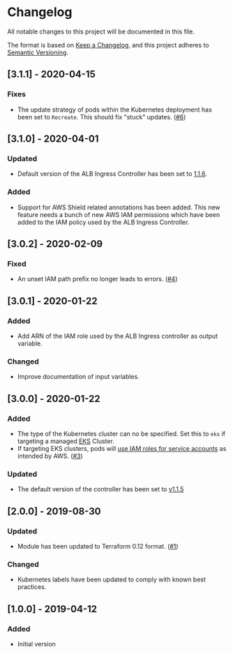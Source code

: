 # Changelog

All notable changes to this project will be documented in this file.

The format is based on [Keep a Changelog](https://keepachangelog.com/en/1.0.0/),
and this project adheres to [Semantic Versioning](https://semver.org/spec/v2.0.0.html).

## [3.1.1] - 2020-04-15

### Fixes

- The update strategy of pods within the Kubernetes deployment has been set to `Recreate`.
  This should fix "stuck" updates.
  ([#6](https://github.com/iplabs/terraform-kubernetes-alb-ingress-controller/issues/6))

## [3.1.0] - 2020-04-01

### Updated

- Default version of the ALB Ingress Controller has been set to [1.1.6](https://github.com/kubernetes-sigs/aws-alb-ingress-controller/releases/tag/v1.1.6).

### Added

- Support for AWS Shield related annotations has been added. This new feature
  needs a bunch of new AWS IAM permissions which have been added to the IAM policy
  used by the ALB Ingress Controller.

## [3.0.2] - 2020-02-09

### Fixed

- An unset IAM path prefix no longer leads to errors. ([#4](https://github.com/iplabs/terraform-kubernetes-alb-ingress-controller/issues/4))

## [3.0.1] - 2020-01-22

### Added

- Add ARN of the IAM role used by the ALB Ingress controller as output variable.

### Changed

- Improve documentation of input variables.

## [3.0.0] - 2020-01-22

### Added

- The type of the Kubernetes cluster can no be specified.
  Set this to `eks` if targeting a managed [EKS](https://aws.amazon.com/eks/) Cluster.
- If targeting EKS clusters, pods will [use IAM roles for service accounts](https://docs.aws.amazon.com/eks/latest/userguide/enable-iam-roles-for-service-accounts.html)
  as intended by AWS. ([#3](https://github.com/iplabs/terraform-kubernetes-alb-ingress-controller/issues/3))

### Updated

- The default version of the controller has been set to [v1.1.5](https://github.com/kubernetes-sigs/aws-alb-ingress-controller/releases/tag/v1.1.5)

## [2.0.0] - 2019-08-30

### Updated

- Module has been updated to Terraform 0.12 format. ([#1](https://github.com/iplabs/terraform-kubernetes-alb-ingress-controller/issues/1))

### Changed

- Kubernetes labels have been updated to comply with known best practices.

## [1.0.0] - 2019-04-12

### Added

- Initial version

